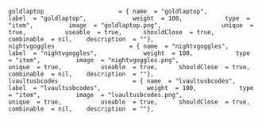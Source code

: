     goldlaptop                     = { name  = "goldlaptop",                       label  = "goldlaptop",             weight  = 100,            type  = "item",          image  = "goldlaptop.png",                 unique  = true,           useable  = true,      shouldClose  = true,        combinable  = nil,    description  = ""},
    nightvgoggles                     = { name  = "nightvgoggles",                       label  = "nightvgoggles",             weight  = 100,            type  = "item",          image  = "nightvgoggles.png",                 unique  = true,           useable  = true,      shouldClose  = true,        combinable  = nil,    description  = ""},
    lvaultusbcodes                     = { name  = "lvaultusbcodes",                       label  = "lvaultusbcodes",             weight  = 100,            type  = "item",          image  = "lvaultusbcodes.png",                 unique  = true,           useable  = true,      shouldClose  = true,        combinable  = nil,    description  = ""},
